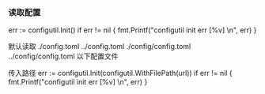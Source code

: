 ### 读取配置

err := configutil.Init()
if err != nil {
    fmt.Printf("configutil init err [%v] \n", err)
}

默认读取
./config.toml
../config.toml
./config/config.toml
../config/config.toml
以下配置文件

传入路径
err := configutil.Init(configutil.WithFilePath(url))
if err != nil {
    fmt.Printf("configutil init err [%v] \n", err)
}
